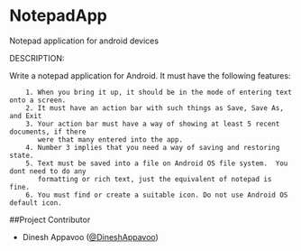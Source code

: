 NotepadApp
==========
 Notepad application for android devices

DESCRIPTION:

Write a notepad application for Android.  It must have the following features: 

		1. When you bring it up, it should be in the mode of entering text onto a screen.
		2. It must have an action bar with such things as Save, Save As, and Exit  
		3. Your action bar must have a way of showing at least 5 recent documents, if there 
		   were that many entered into the app. 
		4. Number 3 implies that you need a way of saving and restoring state.  
		5. Text must be saved into a file on Android OS file system.  You dont need to do any
		   formatting or rich text, just the equivalent of notepad is fine. 
		6. You must find or create a suitable icon. Do not use Android OS default icon.

  
##Project Contributor

* Dinesh Appavoo ([@DineshAppavoo](https://twitter.com/DineshAppavoo))

